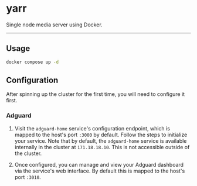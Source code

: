 # yarr

Single node media server using Docker.

---

## Usage

```sh
docker compose up -d
```

## Configuration

After spinning up the cluster for the first time, you will need to configure it first.

### Adguard

1. Visit the `adguard-home` service's configuration endpoint, which is mapped to
   the host's port `:3000` by default. Follow the steps to initialize your service.
   Note that by default, the `adguard-home` service is available internally in the cluster
   at `171.18.18.10`. This is not accessible outside of the cluster.

2. Once configured, you can manage and view your Adguard dashboard via the service's
   web interface. By default this is mapped to the host's port `:3010`.

